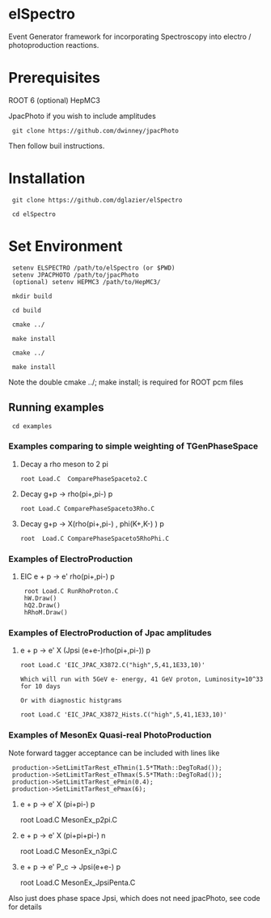 # elSpectro 

Event Generator framework for incorporating Spectroscopy into electro / photoproduction reactions.

# Prerequisites

ROOT 6
(optional) HepMC3

JpacPhoto if you wish to include amplitudes

     git clone https://github.com/dwinney/jpacPhoto

Then follow buil instructions.

# Installation

     git clone https://github.com/dglazier/elSpectro

     cd elSpectro

 # Set Environment

     setenv ELSPECTRO /path/to/elSpectro (or $PWD)
     setenv JPACPHOTO /path/to/jpacPhoto
     (optional) setenv HEPMC3 /path/to/HepMC3/

     mkdir build

     cd build

     cmake ../

     make install

     cmake ../

     make install

Note the double cmake ../; make install; is required for ROOT pcm files 

## Running examples

     cd examples

### Examples comparing to simple weighting of TGenPhaseSpace

1) Decay a rho meson to 2 pi

       root Load.C  ComparePhaseSpaceto2.C

2) Decay g+p -> rho(pi+,pi-) p

       root Load.C ComparePhaseSpaceto3Rho.C

3) Decay g+p -> X(rho(pi+,pi-) , phi(K+,K-) ) p

       root  Load.C ComparePhaseSpaceto5RhoPhi.C

### Examples of ElectroProduction

1) EIC e + p -> e' rho(pi+,pi-) p

        root Load.C RunRhoProton.C
        hW.Draw()
        hQ2.Draw()
        hRhoM.Draw()

### Examples of ElectroProduction of Jpac amplitudes

1) e + p -> e' X (Jpsi (e+e-)rho(pi+,pi-)) p

       root Load.C 'EIC_JPAC_X3872.C("high",5,41,1E33,10)'

       Which will run with 5GeV e- energy, 41 GeV proton, Luminosity=10^33 for 10 days

       Or with diagnostic histgrams

       root Load.C 'EIC_JPAC_X3872_Hists.C("high",5,41,1E33,10)'
       

### Examples of MesonEx Quasi-real PhotoProduction

Note forward tagger acceptance can be included with lines like

     production->SetLimitTarRest_eThmin(1.5*TMath::DegToRad());
     production->SetLimitTarRest_eThmax(5.5*TMath::DegToRad());
     production->SetLimitTarRest_ePmin(0.4);
     production->SetLimitTarRest_ePmax(6);


1) e + p -> e' X (pi+pi-) p

      root Load.C MesonEx_p2pi.C

2) e + p -> e' X (pi+pi+pi-) n

      root Load.C MesonEx_n3pi.C
 
3)  e + p -> e' P_c -> Jpsi(e+e-) p

      root Load.C MesonEx_JpsiPenta.C

Also just does phase space Jpsi, which does not need jpacPhoto, see code for details